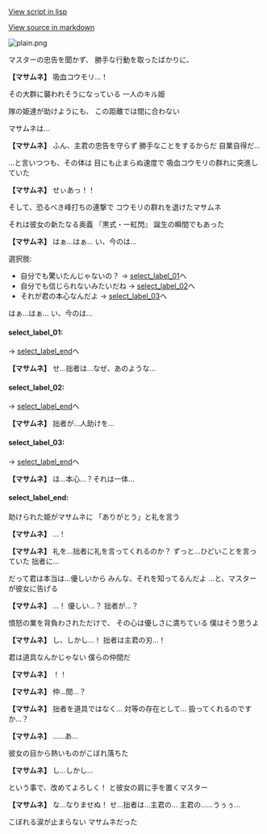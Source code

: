 [View script in lisp](../scripts/10016203.txt)

[View source in markdown](10016203.md)

![plain.png](../images/backgrounds/plain.png)

マスターの忠告を聞かず、
勝手な行動を取ったばかりに、

**【マサムネ】**
吸血コウモリ…！

その大群に襲われそうになっている
一人のキル姫

隊の姫達が助けようにも、
この距離では間に合わない

マサムネは…

**【マサムネ】**
ふん、主君の忠告を守らず
勝手なことをするからだ
自業自得だ…

…と言いつつも、その体は
目にも止まらぬ速度で
吸血コウモリの群れに突進していた

**【マサムネ】**
せぃあっ！！

そして、恐るべき峰打ちの連撃で
コウモリの群れを退けたマサムネ

それは彼女の新たなる奥義
『黒式・一紅閃』
誕生の瞬間でもあった

**【マサムネ】**
はぁ…はぁ…
い、今のは…

選択肢:
- 自分でも驚いたんじゃないの？ → [select_label_01](#select_label_01)へ
- 自分でも信じられないみたいだね → [select_label_02](#select_label_02)へ
- それが君の本心なんだよ → [select_label_03](#select_label_03)へ

はぁ…はぁ…
い、今のは…

#### select_label_01:
 → [select_label_end](#select_label_end)へ

**【マサムネ】**
せ…拙者は…なぜ、あのような…

#### select_label_02:
 → [select_label_end](#select_label_end)へ

**【マサムネ】**
拙者が…人助けを…

#### select_label_03:
 → [select_label_end](#select_label_end)へ

**【マサムネ】**
ほ…本心…？それは一体…

#### select_label_end:

助けられた姫がマサムネに
「ありがとう」と礼を言う

**【マサムネ】**
…！

**【マサムネ】**
礼を…拙者に礼を言ってくれるのか？
ずっと…ひどいことを言っていた
拙者に…

だって君は本当は…優しいから
みんな、それを知ってるんだよ
…と、マスターが彼女に告げる

**【マサムネ】**
…！
優しい…？
拙者が…？

憤怒の業を背負わされただけで、
その心は優しさに満ちている
僕はそう思うよ

**【マサムネ】**
し、しかし…！
拙者は主君の刃…！

君は道具なんかじゃない
僕らの仲間だ

**【マサムネ】**
！！

**【マサムネ】**
仲…間…？

**【マサムネ】**
拙者を道具ではなく…
対等の存在として…
扱ってくれるのですか…？

**【マサムネ】**
……あ…

彼女の目から熱いものがこぼれ落ちた

**【マサムネ】**
し…しかし…

という事で、改めてよろしく！
と彼女の肩に手を置くマスター

**【マサムネ】**
な…なりませぬ！
せ…拙者は…主君の…
主君の……うぅぅ…

こぼれる涙が止まらない
マサムネだった
